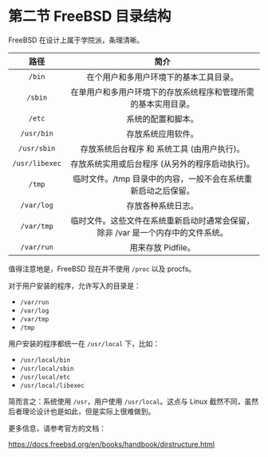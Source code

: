 # 第二节 FreeBSD 目录结构

FreeBSD 在设计上属于学院派，条理清晰。

|       路径       |                       简介                      |
| :------------: | :-------------------------------------------: |
|     `/bin`     |              在个用户和多用户环境下的基本工具目录。|
|     `/sbin`    |        在单用户和多用户环境下的存放系统程序和管理所需的基本实用目录。|
|     `/etc`     |                   系统的配置和脚本。|
|   `/usr/bin`   |                   存放系统应用软件。|
|   `/usr/sbin`  |            存放系统后台程序 和 系统工具 (由用户执行)。|
| `/usr/libexec` |           存放系统实用或后台程序 (从另外的程序启动执行)。|
|     `/tmp`     |       临时文件。/tmp 目录中的内容，一般不会在系统重新启动之后保留。|
|   `/var/log`   |                   存放各种系统日志。|
|   `/var/tmp`   | 临时文件。这些文件在系统重新启动时通常会保留，除非 /var 是一个内存中的文件系统。|
|   `/var/run`   |                 用来存放 Pidfile。|

值得注意地是，FreeBSD 现在并不使用 `/proc` 以及 procfs。

对于用户安装的程序，允许写入的目录是：

* `/var/run`
* `/var/log`
* `/var/tmp`
* `/tmp`

用户安装的程序都统一在 `/usr/local` 下，比如：

* `/usr/local/bin`
* `/usr/local/sbin`
* `/usr/local/etc`
* `/usr/local/libexec`

简而言之：系统使用 `/usr`，用户使用 `/usr/local`。这点与 Linux 截然不同，虽然后者理论设计也是如此，但是实际上很难做到。

更多信息，请参考官方的文档：

<https://docs.freebsd.org/en/books/handbook/dirstructure.html>
